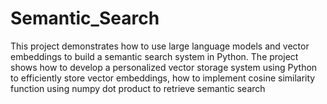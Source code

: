 # Semantic_Search
This project demonstrates how to use large language models and vector embeddings to build a semantic search system in Python. The project shows how to develop a personalized vector storage system using Python to efficiently store vector embeddings, how to implement cosine similarity function using numpy dot product to retrieve semantic search
